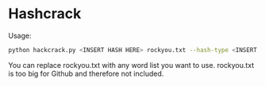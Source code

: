 # Hashcrack
Usage: 

```bash
python hackcrack.py <INSERT HASH HERE> rockyou.txt --hash-type <INSERT HASH TYPE>
```

You can replace rockyou.txt with any word list you want to use. rockyou.txt is too big for Github and therefore not included.